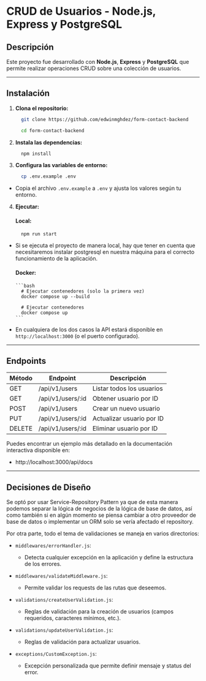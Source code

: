 # CRUD de Usuarios - Node.js, Express y PostgreSQL

## Descripción

Este proyecto fue desarrollado con **Node.js**, **Express** y **PostgreSQL** que permite realizar operaciones CRUD sobre una colección de usuarios.

---

## Instalación

1. **Clona el repositorio:**
    ```bash
      git clone https://github.com/edwinmghdez/form-contact-backend

      cd form-contact-backend
    ```

2. **Instala las dependencias:**
    ```bash
      npm install
    ```

3. **Configura las variables de entorno:**
    ```bash
      cp .env.example .env
    ```
  - Copia el archivo `.env.example` a `.env` y ajusta los valores según tu entorno.

4. **Ejecutar:**
    #### **Local:**
      ```bash
        npm run start
      ```
- Si se ejecuta el proyecto de manera local, hay que tener en cuenta que necesitaremos instalar postgresql en nuestra máquina para el correcto funcionamiento de la aplicación.

    #### **Docker:**
      ```bash
        # Ejecutar contenedores (solo la primera vez)
        docker compose up --build

        # Ejecutar contenedores
        docker compose up
      ```

- En cualquiera de los dos casos la API estará disponible en `http://localhost:3000` (o el puerto configurado).

---

## Endpoints

| Método | Endpoint         | Descripción                |
|--------|------------------|----------------------------|
| GET    | /api/v1/users       | Listar todos los usuarios  |
| GET    | /api/v1/users/:id   | Obtener usuario por ID     |
| POST   | /api/v1/users       | Crear un nuevo usuario     |
| PUT    | /api/v1/users/:id   | Actualizar usuario por ID  |
| DELETE | /api/v1/users/:id   | Eliminar usuario por ID    |

Puedes encontrar un ejemplo más detallado en la documentación interactiva disponible en:

- http://localhost:3000/api/docs

---

## Decisiones de Diseño

Se optó por usar Service-Repository Pattern ya que de esta manera podemos separar la lógica de negocios de la lógica de base de datos, así como también si en algún momento se piensa cambiar a otro proveedor de base de datos o implementar un ORM solo se vería afectado el repository.

Por otra parte, todo el tema de validaciones se maneja en varios directorios:
  - `middlewares/errorHandler.js`:
    - Detecta cualquier excepción en la aplicación y define la estructura de los errores.

  - `middlewares/validateMiddleware.js`:
    - Permite validar los requests de las rutas que deseemos.

  - `validations/createUserValidation.js`:
    - Reglas de validación para la creación de usuarios (campos requeridos, caracteres mínimos, etc.).

  - `validations/updateUserValidation.js`:
    - Reglas de validación para actualizar usuarios.

  - `exceptions/CustomException.js`:
    - Excepción personalizada que permite definir mensaje y status del error.
